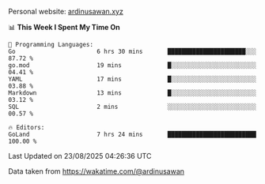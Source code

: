 Personal website: [ardinusawan.xyz](https://ardinusawan.xyz)

<!--START_SECTION:waka-->
📊 **This Week I Spent My Time On** 

```text
💬 Programming Languages: 
Go                       6 hrs 30 mins       ██████████████████████░░░   87.72 % 
go.mod                   19 mins             █░░░░░░░░░░░░░░░░░░░░░░░░   04.41 % 
YAML                     17 mins             █░░░░░░░░░░░░░░░░░░░░░░░░   03.88 % 
Markdown                 13 mins             █░░░░░░░░░░░░░░░░░░░░░░░░   03.12 % 
SQL                      2 mins              ░░░░░░░░░░░░░░░░░░░░░░░░░   00.57 % 

🔥 Editors: 
GoLand                   7 hrs 24 mins       █████████████████████████   100.00 % 
```


 Last Updated on 23/08/2025 04:26:36 UTC
<!--END_SECTION:waka-->
Data taken from https://wakatime.com/@ardinusawan
